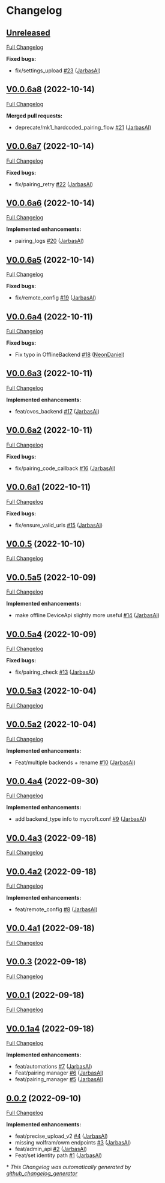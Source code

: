 # Changelog

## [Unreleased](https://github.com/OpenVoiceOS/ovos-backend-client/tree/HEAD)

[Full Changelog](https://github.com/OpenVoiceOS/ovos-backend-client/compare/V0.0.6a8...HEAD)

**Fixed bugs:**

- fix/settings\_upload [\#23](https://github.com/OpenVoiceOS/ovos-backend-client/pull/23) ([JarbasAl](https://github.com/JarbasAl))

## [V0.0.6a8](https://github.com/OpenVoiceOS/ovos-backend-client/tree/V0.0.6a8) (2022-10-14)

[Full Changelog](https://github.com/OpenVoiceOS/ovos-backend-client/compare/V0.0.6a7...V0.0.6a8)

**Merged pull requests:**

- deprecate/mk1\_hardcoded\_pairing\_flow [\#21](https://github.com/OpenVoiceOS/ovos-backend-client/pull/21) ([JarbasAl](https://github.com/JarbasAl))

## [V0.0.6a7](https://github.com/OpenVoiceOS/ovos-backend-client/tree/V0.0.6a7) (2022-10-14)

[Full Changelog](https://github.com/OpenVoiceOS/ovos-backend-client/compare/V0.0.6a6...V0.0.6a7)

**Fixed bugs:**

- fix/pairing\_retry [\#22](https://github.com/OpenVoiceOS/ovos-backend-client/pull/22) ([JarbasAl](https://github.com/JarbasAl))

## [V0.0.6a6](https://github.com/OpenVoiceOS/ovos-backend-client/tree/V0.0.6a6) (2022-10-14)

[Full Changelog](https://github.com/OpenVoiceOS/ovos-backend-client/compare/V0.0.6a5...V0.0.6a6)

**Implemented enhancements:**

- pairing\_logs [\#20](https://github.com/OpenVoiceOS/ovos-backend-client/pull/20) ([JarbasAl](https://github.com/JarbasAl))

## [V0.0.6a5](https://github.com/OpenVoiceOS/ovos-backend-client/tree/V0.0.6a5) (2022-10-14)

[Full Changelog](https://github.com/OpenVoiceOS/ovos-backend-client/compare/V0.0.6a4...V0.0.6a5)

**Fixed bugs:**

- fix/remote\_config [\#19](https://github.com/OpenVoiceOS/ovos-backend-client/pull/19) ([JarbasAl](https://github.com/JarbasAl))

## [V0.0.6a4](https://github.com/OpenVoiceOS/ovos-backend-client/tree/V0.0.6a4) (2022-10-11)

[Full Changelog](https://github.com/OpenVoiceOS/ovos-backend-client/compare/V0.0.6a3...V0.0.6a4)

**Fixed bugs:**

- Fix typo in OfflineBackend [\#18](https://github.com/OpenVoiceOS/ovos-backend-client/pull/18) ([NeonDaniel](https://github.com/NeonDaniel))

## [V0.0.6a3](https://github.com/OpenVoiceOS/ovos-backend-client/tree/V0.0.6a3) (2022-10-11)

[Full Changelog](https://github.com/OpenVoiceOS/ovos-backend-client/compare/V0.0.6a2...V0.0.6a3)

**Implemented enhancements:**

- feat/ovos\_backend [\#17](https://github.com/OpenVoiceOS/ovos-backend-client/pull/17) ([JarbasAl](https://github.com/JarbasAl))

## [V0.0.6a2](https://github.com/OpenVoiceOS/ovos-backend-client/tree/V0.0.6a2) (2022-10-11)

[Full Changelog](https://github.com/OpenVoiceOS/ovos-backend-client/compare/V0.0.6a1...V0.0.6a2)

**Fixed bugs:**

- fix/pairing\_code\_callback [\#16](https://github.com/OpenVoiceOS/ovos-backend-client/pull/16) ([JarbasAl](https://github.com/JarbasAl))

## [V0.0.6a1](https://github.com/OpenVoiceOS/ovos-backend-client/tree/V0.0.6a1) (2022-10-11)

[Full Changelog](https://github.com/OpenVoiceOS/ovos-backend-client/compare/V0.0.5...V0.0.6a1)

**Fixed bugs:**

- fix/ensure\_valid\_urls [\#15](https://github.com/OpenVoiceOS/ovos-backend-client/pull/15) ([JarbasAl](https://github.com/JarbasAl))

## [V0.0.5](https://github.com/OpenVoiceOS/ovos-backend-client/tree/V0.0.5) (2022-10-10)

[Full Changelog](https://github.com/OpenVoiceOS/ovos-backend-client/compare/V0.0.5a5...V0.0.5)

## [V0.0.5a5](https://github.com/OpenVoiceOS/ovos-backend-client/tree/V0.0.5a5) (2022-10-09)

[Full Changelog](https://github.com/OpenVoiceOS/ovos-backend-client/compare/V0.0.5a4...V0.0.5a5)

**Implemented enhancements:**

- make offline DeviceApi slightly more useful [\#14](https://github.com/OpenVoiceOS/ovos-backend-client/pull/14) ([JarbasAl](https://github.com/JarbasAl))

## [V0.0.5a4](https://github.com/OpenVoiceOS/ovos-backend-client/tree/V0.0.5a4) (2022-10-09)

[Full Changelog](https://github.com/OpenVoiceOS/ovos-backend-client/compare/V0.0.5a3...V0.0.5a4)

**Fixed bugs:**

- fix/pairing\_check [\#13](https://github.com/OpenVoiceOS/ovos-backend-client/pull/13) ([JarbasAl](https://github.com/JarbasAl))

## [V0.0.5a3](https://github.com/OpenVoiceOS/ovos-backend-client/tree/V0.0.5a3) (2022-10-04)

[Full Changelog](https://github.com/OpenVoiceOS/ovos-backend-client/compare/V0.0.5a2...V0.0.5a3)

## [V0.0.5a2](https://github.com/OpenVoiceOS/ovos-backend-client/tree/V0.0.5a2) (2022-10-04)

[Full Changelog](https://github.com/OpenVoiceOS/ovos-backend-client/compare/V0.0.4a4...V0.0.5a2)

**Implemented enhancements:**

- Feat/multiple backends + rename [\#10](https://github.com/OpenVoiceOS/ovos-backend-client/pull/10) ([JarbasAl](https://github.com/JarbasAl))

## [V0.0.4a4](https://github.com/OpenVoiceOS/ovos-backend-client/tree/V0.0.4a4) (2022-09-30)

[Full Changelog](https://github.com/OpenVoiceOS/ovos-backend-client/compare/V0.0.4a3...V0.0.4a4)

**Implemented enhancements:**

- add backend\_type info to mycroft.conf [\#9](https://github.com/OpenVoiceOS/ovos-backend-client/pull/9) ([JarbasAl](https://github.com/JarbasAl))

## [V0.0.4a3](https://github.com/OpenVoiceOS/ovos-backend-client/tree/V0.0.4a3) (2022-09-18)

[Full Changelog](https://github.com/OpenVoiceOS/ovos-backend-client/compare/V0.0.4a2...V0.0.4a3)

## [V0.0.4a2](https://github.com/OpenVoiceOS/ovos-backend-client/tree/V0.0.4a2) (2022-09-18)

[Full Changelog](https://github.com/OpenVoiceOS/ovos-backend-client/compare/V0.0.4a1...V0.0.4a2)

**Implemented enhancements:**

- feat/remote\_config [\#8](https://github.com/OpenVoiceOS/ovos-backend-client/pull/8) ([JarbasAl](https://github.com/JarbasAl))

## [V0.0.4a1](https://github.com/OpenVoiceOS/ovos-backend-client/tree/V0.0.4a1) (2022-09-18)

[Full Changelog](https://github.com/OpenVoiceOS/ovos-backend-client/compare/V0.0.3...V0.0.4a1)

## [V0.0.3](https://github.com/OpenVoiceOS/ovos-backend-client/tree/V0.0.3) (2022-09-18)

[Full Changelog](https://github.com/OpenVoiceOS/ovos-backend-client/compare/V0.0.1...V0.0.3)

## [V0.0.1](https://github.com/OpenVoiceOS/ovos-backend-client/tree/V0.0.1) (2022-09-18)

[Full Changelog](https://github.com/OpenVoiceOS/ovos-backend-client/compare/V0.0.1a4...V0.0.1)

## [V0.0.1a4](https://github.com/OpenVoiceOS/ovos-backend-client/tree/V0.0.1a4) (2022-09-18)

[Full Changelog](https://github.com/OpenVoiceOS/ovos-backend-client/compare/0.0.2...V0.0.1a4)

**Implemented enhancements:**

- feat/automations [\#7](https://github.com/OpenVoiceOS/ovos-backend-client/pull/7) ([JarbasAl](https://github.com/JarbasAl))
- Feat/pairing manager [\#6](https://github.com/OpenVoiceOS/ovos-backend-client/pull/6) ([JarbasAl](https://github.com/JarbasAl))
- feat/pairing\_manager [\#5](https://github.com/OpenVoiceOS/ovos-backend-client/pull/5) ([JarbasAl](https://github.com/JarbasAl))

## [0.0.2](https://github.com/OpenVoiceOS/ovos-backend-client/tree/0.0.2) (2022-09-10)

[Full Changelog](https://github.com/OpenVoiceOS/ovos-backend-client/compare/a4dbde9e07343bbff10ce7072e89d0e56c36ce78...0.0.2)

**Implemented enhancements:**

- feat/precise\_upload\_v2 [\#4](https://github.com/OpenVoiceOS/ovos-backend-client/pull/4) ([JarbasAl](https://github.com/JarbasAl))
- missing wolfram/owm endpoints [\#3](https://github.com/OpenVoiceOS/ovos-backend-client/pull/3) ([JarbasAl](https://github.com/JarbasAl))
- feat/admin\_api [\#2](https://github.com/OpenVoiceOS/ovos-backend-client/pull/2) ([JarbasAl](https://github.com/JarbasAl))
- Feat/set identity path [\#1](https://github.com/OpenVoiceOS/ovos-backend-client/pull/1) ([JarbasAl](https://github.com/JarbasAl))



\* *This Changelog was automatically generated by [github_changelog_generator](https://github.com/github-changelog-generator/github-changelog-generator)*
